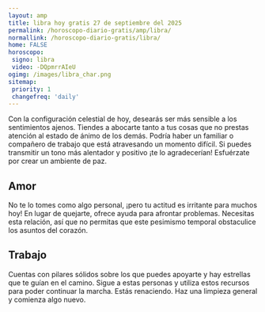 ```yaml
---
layout: amp
title: libra hoy gratis 27 de septiembre del 2025 
permalink: /horoscopo-diario-gratis/amp/libra/
normallink: /horoscopo-diario-gratis/libra/
home: FALSE
horoscopo:
 signo: libra
 video: -DQpmrrAIeU
ogimg: /images/libra_char.png
sitemap:
 priority: 1
 changefreq: 'daily'
---
```



Con la configuración celestial de hoy, desearás ser más sensible a los sentimientos ajenos. Tiendes a abocarte tanto a tus cosas que no prestas atención al estado de ánimo de los demás. Podría haber un familiar o compañero de trabajo que está atravesando un momento difícil. Si puedes transmitir un tono más alentador y positivo ¡te lo agradecerían! Esfuérzate por crear un ambiente de paz.

## Amor

No te lo tomes como algo personal, ¡pero tu actitud es irritante para muchos hoy! En lugar de quejarte, ofrece ayuda para afrontar problemas. Necesitas esta relación, así que no permitas que este pesimismo temporal obstaculice los asuntos del corazón.

## Trabajo

Cuentas con pilares sólidos sobre los que puedes apoyarte y hay estrellas que te guían en el camino. Sigue a estas personas y utiliza estos recursos para poder continuar la marcha. Estás renaciendo. Haz una limpieza general y comienza algo nuevo.